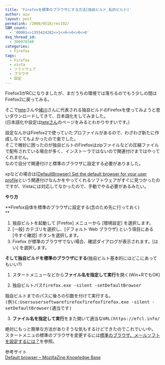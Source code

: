 ```yaml
---
title: 'Firefoxを標準のブラウザにする方法[独自ビルド_私的ビルド]'
author: azu
layout: post
permalink: /2008/0518/res192/
SBM_count:
  - '00001<>1355424282<>1<>0<>0<>0<>0'
dsq_thread_id:
  - 300970340
categories:
  - Firefox
tags:
  - Firefox
  - vista
  - ソフトウェア
  - ブラウザ
  - 設定
---
```

Firefox3がRCになりましたが、まだうちの環境では落ちるのでもう少しの間はFirefox2に戻ってみる。

そこで[tete][1]さんや[綾川][2]さんに代表される独自ビルドのFirefoxを使ってみようと思いダウンロードしてきて、日本語化をしてみました。  
(日本語化や設定は[teteさん][3]のページをみるとわかりやすいです。)

設定なんかはFirefox2で使っていたプロファイルがあるので、わざわざ新たに作成しなくてもよかったので楽でした。  
そこで微妙に困ったのが独自ビルトのFirefoxはzipファイルなどの圧縮ファイルで配布されている場合が多く、インストーラではないので関連付けまではやってくれません。  
なので自分で関連付けと標準のブラウザに設定する必要がありました。

xpなどの場合は[[DefaultBrowser] Set the default browser for your user profile][4]という関連付けなんかをやってくれるソフトウェアがすぐに見つかったのですが、Vistaには対応してなかったので、手動でやる必要があるみたい。

**やり方**

**Firefox自体を標準のブラウザに設定する(念のため先に行っておく)  
**

1.  独自ビルトを起動して [Firefox] メニューから [環境設定] を選択します。
2.  [一般] カテゴリを選択し、[デフォルト Web ブラウザ] という項目にある [今すぐ確認] ボタンを選択します。
3.  Firefox が標準のブラウザでない場合、確認ダイアログが表示されます。[はい] を選択します。

**そして独自ビルドを標準のブラウザにする**(独自ビルト基本的にはどこにあってもいい?)

1.  スタートメニューなどから**ファイル名を指定して実行**を開く(Win+RでもOK)
2.  <pre><tt></tt><tt>独自ビルトパスfirefox.exe -silent -setDefaultBrowser
独自ビルトまでのパスに後ろの引数を付けて実行する。
(例)C:Usersusersoftwarefirefoxfirefoxfirefox.exe </tt><tt></tt><tt></tt><tt></tt><tt>-silent -setDefaultBrowser(適当です)</tt></pre>

3.  <pre><strong>ファイル名を指定して実行</strong>をまた開いて適当なURL(https://efcl.info/)を入れて実行してみて独自ビルトのFirefoxで開いたら成功。</pre>

絶対にもっと簡単な方法がありそうな気もするけどできたのでこれでいいや。  
スタートメニュの標準のブラウザを変更するには[標準のブラウザ、メールソフトを設定するには？][5]を参照。

参考サイト  
[Default browser &#8211; MozillaZine Knowledge Base][6]

 [1]: http://www1.plala.or.jp/tete009/software.html#FIREFOX
 [2]: http://marilab.hp.infoseek.co.jp/buildfx/
 [3]: http://www1.plala.or.jp/tete009/software.html
 [4]: http://windowsxp.mvps.org/defaultbrowser.htm
 [5]: http://www.wanichan.com/beginner/pc/winxp02.htm
 [6]: http://kb.mozillazine.org/Default_browser
